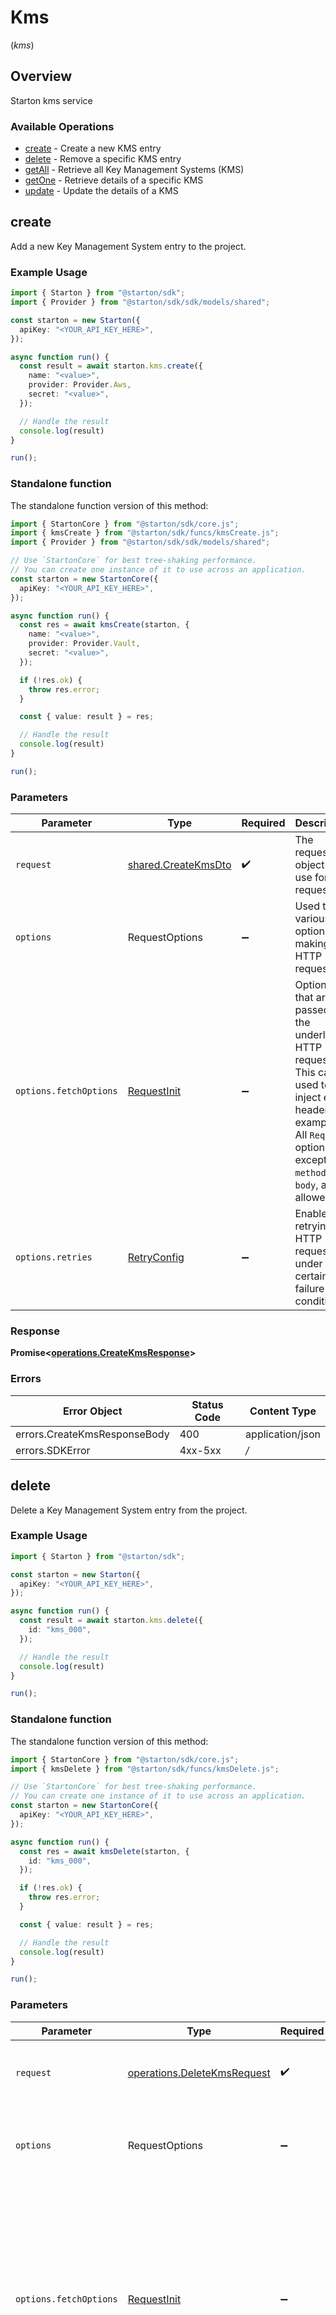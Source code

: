 # Kms
(*kms*)

## Overview

Starton kms service

### Available Operations

* [create](#create) - Create a new KMS entry
* [delete](#delete) - Remove a specific KMS entry
* [getAll](#getall) - Retrieve all Key Management Systems (KMS)
* [getOne](#getone) - Retrieve details of a specific KMS
* [update](#update) - Update the details of a KMS

## create

Add a new Key Management System entry to the project.

### Example Usage

```typescript
import { Starton } from "@starton/sdk";
import { Provider } from "@starton/sdk/sdk/models/shared";

const starton = new Starton({
  apiKey: "<YOUR_API_KEY_HERE>",
});

async function run() {
  const result = await starton.kms.create({
    name: "<value>",
    provider: Provider.Aws,
    secret: "<value>",
  });

  // Handle the result
  console.log(result)
}

run();
```


### Standalone function

The standalone function version of this method:

```typescript
import { StartonCore } from "@starton/sdk/core.js";
import { kmsCreate } from "@starton/sdk/funcs/kmsCreate.js";
import { Provider } from "@starton/sdk/sdk/models/shared";

// Use `StartonCore` for best tree-shaking performance.
// You can create one instance of it to use across an application.
const starton = new StartonCore({
  apiKey: "<YOUR_API_KEY_HERE>",
});

async function run() {
  const res = await kmsCreate(starton, {
    name: "<value>",
    provider: Provider.Vault,
    secret: "<value>",
  });

  if (!res.ok) {
    throw res.error;
  }

  const { value: result } = res;

  // Handle the result
  console.log(result)
}

run();
```

### Parameters

| Parameter                                                                                                                                                                      | Type                                                                                                                                                                           | Required                                                                                                                                                                       | Description                                                                                                                                                                    |
| ------------------------------------------------------------------------------------------------------------------------------------------------------------------------------ | ------------------------------------------------------------------------------------------------------------------------------------------------------------------------------ | ------------------------------------------------------------------------------------------------------------------------------------------------------------------------------ | ------------------------------------------------------------------------------------------------------------------------------------------------------------------------------ |
| `request`                                                                                                                                                                      | [shared.CreateKmsDto](../../sdk/models/shared/createkmsdto.md)                                                                                                                 | :heavy_check_mark:                                                                                                                                                             | The request object to use for the request.                                                                                                                                     |
| `options`                                                                                                                                                                      | RequestOptions                                                                                                                                                                 | :heavy_minus_sign:                                                                                                                                                             | Used to set various options for making HTTP requests.                                                                                                                          |
| `options.fetchOptions`                                                                                                                                                         | [RequestInit](https://developer.mozilla.org/en-US/docs/Web/API/Request/Request#options)                                                                                        | :heavy_minus_sign:                                                                                                                                                             | Options that are passed to the underlying HTTP request. This can be used to inject extra headers for examples. All `Request` options, except `method` and `body`, are allowed. |
| `options.retries`                                                                                                                                                              | [RetryConfig](../../lib/utils/retryconfig.md)                                                                                                                                  | :heavy_minus_sign:                                                                                                                                                             | Enables retrying HTTP requests under certain failure conditions.                                                                                                               |


### Response

**Promise\<[operations.CreateKmsResponse](../../sdk/models/operations/createkmsresponse.md)\>**
### Errors

| Error Object                 | Status Code                  | Content Type                 |
| ---------------------------- | ---------------------------- | ---------------------------- |
| errors.CreateKmsResponseBody | 400                          | application/json             |
| errors.SDKError              | 4xx-5xx                      | */*                          |

## delete

Delete a Key Management System entry from the project. 

### Example Usage

```typescript
import { Starton } from "@starton/sdk";

const starton = new Starton({
  apiKey: "<YOUR_API_KEY_HERE>",
});

async function run() {
  const result = await starton.kms.delete({
    id: "kms_000",
  });

  // Handle the result
  console.log(result)
}

run();
```


### Standalone function

The standalone function version of this method:

```typescript
import { StartonCore } from "@starton/sdk/core.js";
import { kmsDelete } from "@starton/sdk/funcs/kmsDelete.js";

// Use `StartonCore` for best tree-shaking performance.
// You can create one instance of it to use across an application.
const starton = new StartonCore({
  apiKey: "<YOUR_API_KEY_HERE>",
});

async function run() {
  const res = await kmsDelete(starton, {
    id: "kms_000",
  });

  if (!res.ok) {
    throw res.error;
  }

  const { value: result } = res;

  // Handle the result
  console.log(result)
}

run();
```

### Parameters

| Parameter                                                                                                                                                                      | Type                                                                                                                                                                           | Required                                                                                                                                                                       | Description                                                                                                                                                                    |
| ------------------------------------------------------------------------------------------------------------------------------------------------------------------------------ | ------------------------------------------------------------------------------------------------------------------------------------------------------------------------------ | ------------------------------------------------------------------------------------------------------------------------------------------------------------------------------ | ------------------------------------------------------------------------------------------------------------------------------------------------------------------------------ |
| `request`                                                                                                                                                                      | [operations.DeleteKmsRequest](../../sdk/models/operations/deletekmsrequest.md)                                                                                                 | :heavy_check_mark:                                                                                                                                                             | The request object to use for the request.                                                                                                                                     |
| `options`                                                                                                                                                                      | RequestOptions                                                                                                                                                                 | :heavy_minus_sign:                                                                                                                                                             | Used to set various options for making HTTP requests.                                                                                                                          |
| `options.fetchOptions`                                                                                                                                                         | [RequestInit](https://developer.mozilla.org/en-US/docs/Web/API/Request/Request#options)                                                                                        | :heavy_minus_sign:                                                                                                                                                             | Options that are passed to the underlying HTTP request. This can be used to inject extra headers for examples. All `Request` options, except `method` and `body`, are allowed. |
| `options.retries`                                                                                                                                                              | [RetryConfig](../../lib/utils/retryconfig.md)                                                                                                                                  | :heavy_minus_sign:                                                                                                                                                             | Enables retrying HTTP requests under certain failure conditions.                                                                                                               |


### Response

**Promise\<[operations.DeleteKmsResponse](../../sdk/models/operations/deletekmsresponse.md)\>**
### Errors

| Error Object                    | Status Code                     | Content Type                    |
| ------------------------------- | ------------------------------- | ------------------------------- |
| errors.DeleteKmsResponseBody    | 400                             | application/json                |
| errors.DeleteKmsKmsResponseBody | 404                             | application/json                |
| errors.SDKError                 | 4xx-5xx                         | */*                             |

## getAll

Provides a list of all Key Management Systems entries associated with the current project

### Example Usage

```typescript
import { Starton } from "@starton/sdk";

const starton = new Starton({
  apiKey: "<YOUR_API_KEY_HERE>",
});

async function run() {
  const result = await starton.kms.getAll({
    limit: 20,
    page: 0,
  });

  for await (const page of result) {
    // handle page
  }
}

run();
```


### Standalone function

The standalone function version of this method:

```typescript
import { StartonCore } from "@starton/sdk/core.js";
import { kmsGetAll } from "@starton/sdk/funcs/kmsGetAll.js";

// Use `StartonCore` for best tree-shaking performance.
// You can create one instance of it to use across an application.
const starton = new StartonCore({
  apiKey: "<YOUR_API_KEY_HERE>",
});

async function run() {
  const res = await kmsGetAll(starton, {
    limit: 20,
    page: 0,
  });

  if (!res.ok) {
    throw res.error;
  }

  const { value: result } = res;

  for await (const page of result) {
    // handle page
  }
}

run();
```

### Parameters

| Parameter                                                                                                                                                                      | Type                                                                                                                                                                           | Required                                                                                                                                                                       | Description                                                                                                                                                                    |
| ------------------------------------------------------------------------------------------------------------------------------------------------------------------------------ | ------------------------------------------------------------------------------------------------------------------------------------------------------------------------------ | ------------------------------------------------------------------------------------------------------------------------------------------------------------------------------ | ------------------------------------------------------------------------------------------------------------------------------------------------------------------------------ |
| `request`                                                                                                                                                                      | [operations.GetAllKmsRequest](../../sdk/models/operations/getallkmsrequest.md)                                                                                                 | :heavy_check_mark:                                                                                                                                                             | The request object to use for the request.                                                                                                                                     |
| `options`                                                                                                                                                                      | RequestOptions                                                                                                                                                                 | :heavy_minus_sign:                                                                                                                                                             | Used to set various options for making HTTP requests.                                                                                                                          |
| `options.fetchOptions`                                                                                                                                                         | [RequestInit](https://developer.mozilla.org/en-US/docs/Web/API/Request/Request#options)                                                                                        | :heavy_minus_sign:                                                                                                                                                             | Options that are passed to the underlying HTTP request. This can be used to inject extra headers for examples. All `Request` options, except `method` and `body`, are allowed. |
| `options.retries`                                                                                                                                                              | [RetryConfig](../../lib/utils/retryconfig.md)                                                                                                                                  | :heavy_minus_sign:                                                                                                                                                             | Enables retrying HTTP requests under certain failure conditions.                                                                                                               |


### Response

**Promise\<[operations.GetAllKmsResponse](../../sdk/models/operations/getallkmsresponse.md)\>**
### Errors

| Error Object                 | Status Code                  | Content Type                 |
| ---------------------------- | ---------------------------- | ---------------------------- |
| errors.GetAllKmsResponseBody | 400                          | application/json             |
| errors.SDKError              | 4xx-5xx                      | */*                          |

## getOne

Returns information of a particular Key Management Systems entry using its unique identifier.

### Example Usage

```typescript
import { Starton } from "@starton/sdk";

const starton = new Starton({
  apiKey: "<YOUR_API_KEY_HERE>",
});

async function run() {
  const result = await starton.kms.getOne({
    id: "kms_000",
  });

  // Handle the result
  console.log(result)
}

run();
```


### Standalone function

The standalone function version of this method:

```typescript
import { StartonCore } from "@starton/sdk/core.js";
import { kmsGetOne } from "@starton/sdk/funcs/kmsGetOne.js";

// Use `StartonCore` for best tree-shaking performance.
// You can create one instance of it to use across an application.
const starton = new StartonCore({
  apiKey: "<YOUR_API_KEY_HERE>",
});

async function run() {
  const res = await kmsGetOne(starton, {
    id: "kms_000",
  });

  if (!res.ok) {
    throw res.error;
  }

  const { value: result } = res;

  // Handle the result
  console.log(result)
}

run();
```

### Parameters

| Parameter                                                                                                                                                                      | Type                                                                                                                                                                           | Required                                                                                                                                                                       | Description                                                                                                                                                                    |
| ------------------------------------------------------------------------------------------------------------------------------------------------------------------------------ | ------------------------------------------------------------------------------------------------------------------------------------------------------------------------------ | ------------------------------------------------------------------------------------------------------------------------------------------------------------------------------ | ------------------------------------------------------------------------------------------------------------------------------------------------------------------------------ |
| `request`                                                                                                                                                                      | [operations.GetOneKmsRequest](../../sdk/models/operations/getonekmsrequest.md)                                                                                                 | :heavy_check_mark:                                                                                                                                                             | The request object to use for the request.                                                                                                                                     |
| `options`                                                                                                                                                                      | RequestOptions                                                                                                                                                                 | :heavy_minus_sign:                                                                                                                                                             | Used to set various options for making HTTP requests.                                                                                                                          |
| `options.fetchOptions`                                                                                                                                                         | [RequestInit](https://developer.mozilla.org/en-US/docs/Web/API/Request/Request#options)                                                                                        | :heavy_minus_sign:                                                                                                                                                             | Options that are passed to the underlying HTTP request. This can be used to inject extra headers for examples. All `Request` options, except `method` and `body`, are allowed. |
| `options.retries`                                                                                                                                                              | [RetryConfig](../../lib/utils/retryconfig.md)                                                                                                                                  | :heavy_minus_sign:                                                                                                                                                             | Enables retrying HTTP requests under certain failure conditions.                                                                                                               |


### Response

**Promise\<[operations.GetOneKmsResponse](../../sdk/models/operations/getonekmsresponse.md)\>**
### Errors

| Error Object                    | Status Code                     | Content Type                    |
| ------------------------------- | ------------------------------- | ------------------------------- |
| errors.GetOneKmsResponseBody    | 400                             | application/json                |
| errors.GetOneKmsKmsResponseBody | 404                             | application/json                |
| errors.SDKError                 | 4xx-5xx                         | */*                             |

## update

Updates changes to a particular Key Management Systems entry.

### Example Usage

```typescript
import { Starton } from "@starton/sdk";

const starton = new Starton({
  apiKey: "<YOUR_API_KEY_HERE>",
});

async function run() {
  const result = await starton.kms.update({
    updateKmsDto: {},
    id: "kms_000",
  });

  // Handle the result
  console.log(result)
}

run();
```


### Standalone function

The standalone function version of this method:

```typescript
import { StartonCore } from "@starton/sdk/core.js";
import { kmsUpdate } from "@starton/sdk/funcs/kmsUpdate.js";

// Use `StartonCore` for best tree-shaking performance.
// You can create one instance of it to use across an application.
const starton = new StartonCore({
  apiKey: "<YOUR_API_KEY_HERE>",
});

async function run() {
  const res = await kmsUpdate(starton, {
    updateKmsDto: {},
    id: "kms_000",
  });

  if (!res.ok) {
    throw res.error;
  }

  const { value: result } = res;

  // Handle the result
  console.log(result)
}

run();
```

### Parameters

| Parameter                                                                                                                                                                      | Type                                                                                                                                                                           | Required                                                                                                                                                                       | Description                                                                                                                                                                    |
| ------------------------------------------------------------------------------------------------------------------------------------------------------------------------------ | ------------------------------------------------------------------------------------------------------------------------------------------------------------------------------ | ------------------------------------------------------------------------------------------------------------------------------------------------------------------------------ | ------------------------------------------------------------------------------------------------------------------------------------------------------------------------------ |
| `request`                                                                                                                                                                      | [operations.UpdateKmsRequest](../../sdk/models/operations/updatekmsrequest.md)                                                                                                 | :heavy_check_mark:                                                                                                                                                             | The request object to use for the request.                                                                                                                                     |
| `options`                                                                                                                                                                      | RequestOptions                                                                                                                                                                 | :heavy_minus_sign:                                                                                                                                                             | Used to set various options for making HTTP requests.                                                                                                                          |
| `options.fetchOptions`                                                                                                                                                         | [RequestInit](https://developer.mozilla.org/en-US/docs/Web/API/Request/Request#options)                                                                                        | :heavy_minus_sign:                                                                                                                                                             | Options that are passed to the underlying HTTP request. This can be used to inject extra headers for examples. All `Request` options, except `method` and `body`, are allowed. |
| `options.retries`                                                                                                                                                              | [RetryConfig](../../lib/utils/retryconfig.md)                                                                                                                                  | :heavy_minus_sign:                                                                                                                                                             | Enables retrying HTTP requests under certain failure conditions.                                                                                                               |


### Response

**Promise\<[operations.UpdateKmsResponse](../../sdk/models/operations/updatekmsresponse.md)\>**
### Errors

| Error Object                    | Status Code                     | Content Type                    |
| ------------------------------- | ------------------------------- | ------------------------------- |
| errors.UpdateKmsResponseBody    | 400                             | application/json                |
| errors.UpdateKmsKmsResponseBody | 404                             | application/json                |
| errors.SDKError                 | 4xx-5xx                         | */*                             |
